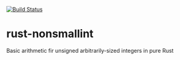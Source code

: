 [![Build Status](https://travis-ci.org/amrhassan/rust-nonsmallint.svg?branch=master)](https://travis-ci.org/amrhassan/rust-nonsmallint)

# rust-nonsmallint
Basic arithmetic fir unsigned arbitrarily-sized integers in pure Rust
